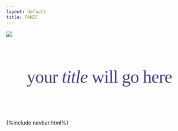```yaml
---
layout: default
title: PANIC
---
```


<img class="img-responsive" src="/panic/data/img/logo.png" style="display: block;
    margin-left: auto;
    margin-right: auto ">
<br>
<h2 class="lead" style="text-align: center;color: #544087;font: 48px/48px Chrono Light;letter-spacing: -1px;">
your <em>title</em> will go here</h2>
<br>
<br><br>
{%include navbar.html%}


